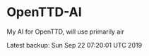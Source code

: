 # OpenTTD-AI
My AI for OpenTTD, will use primarily air

Latest backup: Sun Sep 22 07:20:01 UTC 2019
